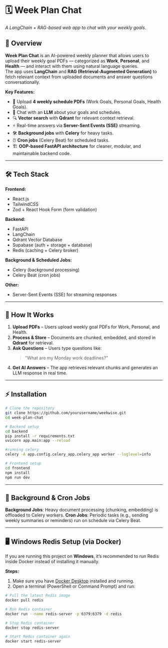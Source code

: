 # 🗓️ Week Plan Chat
*A LangChain + RAG-based web app to chat with your weekly goals.*

## 📌 Overview
**Week Plan Chat** is an AI-powered weekly planner that allows users to upload their weekly goal PDFs — categorized as **Work**, **Personal**, and **Health** — and interact with them using natural language queries.  
The app uses **LangChain** and **RAG (Retrieval-Augmented Generation)** to fetch relevant context from uploaded documents and answer questions conversationally.

**Key Features:**
- 📂 Upload **4 weekly schedule PDFs** (Work Goals, Personal Goals, Health Goals).
- 💬 Chat with an **LLM** about your goals and schedules.
- 🔍 **Vector search** with **Qdrant** for relevant context retrieval.
- ⚡ Real-time answers via **Server-Sent Events (SSE)** streaming.
- 🛠️ **Background jobs** with **Celery** for heavy tasks.
- ⏰ **Cron jobs** (Celery Beat) for scheduled tasks.
- 🏗️ **OOP-based FastAPI architecture** for cleaner, modular, and maintainable backend code.
---

## 🛠️ Tech Stack

**Frontend:**
- React.js
- TailwindCSS
- Zod + React Hook Form (form validation)

**Backend:**
- FastAPI
- LangChain
- Qdrant Vector Database
- Supabase (auth + storage + database)
- Redis (caching + Celery broker)

**Background & Scheduled Jobs:**
- Celery (background processing)
- Celery Beat (cron jobs)

**Other:**
- Server-Sent Events (SSE) for streaming responses

---

## 🚀 How It Works
1. **Upload PDFs** – Users upload weekly goal PDFs for Work, Personal, and Health.
2. **Process & Store** – Documents are chunked, embedded, and stored in **Qdrant** for retrieval.
3. **Ask Questions** – Users type questions like:  
   > "What are my Monday work deadlines?"
4. **Get AI Answers** – The app retrieves relevant chunks and generates an LLM response in real time.

---

## ⚡ Installation

```bash
# Clone the repository
git clone https://github.com/yourusername/weekwise.git
cd week-plan-chat

# Backend setup
cd backend
pip install -r requirements.txt
uvicorn app.main:app --reload

#running celery
celery -A app.config.celery_app.celery_app worker --loglevel=info

# Frontend setup
cd frontend
npm install
npm run dev
```
---

## 📅 Background & Cron Jobs
**Background Jobs**: Heavy document processing (chunking, embedding) is offloaded to Celery workers.
**Cron Jobs**: Periodic tasks (e.g., sending weekly summaries or reminders) run on schedule via Celery Beat.

---

## 🖥️ Windows Redis Setup (via Docker)
If you are running this project on **Windows**, it’s recommended to run Redis inside Docker instead of installing it manually.

**Steps:**
1. Make sure you have [Docker Desktop](https://www.docker.com/products/docker-desktop/) installed and running.
2. Open a terminal (PowerShell or Command Prompt) and run:

```bash
# Pull the latest Redis image
docker pull redis

# Run Redis container
docker run --name redis-server -p 6379:6379 -d redis

# Stop Redis container
docker stop redis-server

# Start Redis container again
docker start redis-server
```

